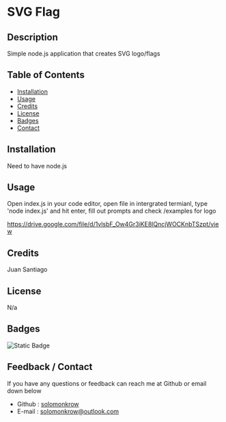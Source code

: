 # SVG Flag

## Description

Simple node.js application that creates SVG logo/flags

## Table of Contents

- [Installation](#installation)
- [Usage](#usage)
- [Credits](#credits)
- [License](#license)
- [Badges](#badges)
- [Contact](#contact)

## Installation

Need to have node.js

## Usage

Open index.js in your code editor, open file in intergrated termianl, type 'node index.js' and hit enter, fill out prompts and check /examples for logo

https://drive.google.com/file/d/1vlsbF_Ow4Gr3iKE8lQncjWOCKnbTSzpt/view

## Credits

Juan Santiago

## License

N/a

## Badges

![Static Badge](https://img.shields.io/badge/javascript-node.js-green)


## Feedback / Contact

If you have any questions or feedback can reach me at Github or email down below

- Github : [solomonkrow](https://www.github.com/solomonkrow)
- E-mail : solomonkrow@outlook.com
